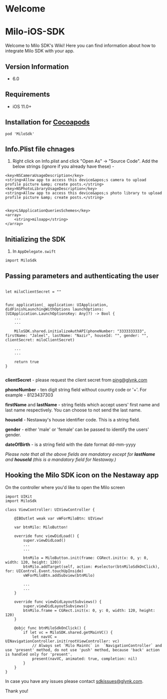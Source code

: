 # Welcome
# Milo-iOS-SDK

Welcome to Milo SDK's Wiki! Here you can find information about how to integrate Milo SDK with your app. 

## Version Information
* 6.0

## Requirements
* iOS 11.0+

## Installation for [Cocoapods](https://cocoapods.org)

```
pod 'MiloSdk'
```

## Info.Plist file chnages

1. Right click on Info.plist and click "Open As" -> "Source Code". Add the below strings (ignore if you already have these) - 

```
<key>NSCameraUsageDescription</key>
<string>Allow app to access this device&apos;s camera to upload profile picture &amp; create posts.</string>
<key>NSPhotoLibraryUsageDescription</key>
<string>Allow app to access this device&apos;s photo library to upload profile picture &amp; create posts.</string>


<key>LSApplicationQueriesSchemes</key>
<array>
    <string>miloapp</string>
</array>

```

## Initializing the SDK


1. In `AppDelegate.swift`

```
import MiloSdk

```

## Passing parameters and authenticating the user


```

let miloClientSecret = ""


func application(_ application: UIApplication, didFinishLaunchingWithOptions launchOptions: [UIApplication.LaunchOptionsKey: Any]?) -> Bool {
    ...
    ...
    
    MiloSDK.shared.initializeAuthAPI(phoneNumber: "3333333333", firstName: "Jaleel", lastName: "Nazir", houseId: "", gender: "", clientSecret: miloClientSecret)
    
    ...
    ...
    
    return true
}


```

**clientSecret** - please request the client secret from ping@glynk.com

**phoneNumber** - ten digit string field without country code or '+'. For example - 8123437303

**firstName** and **lastName** - string fields which accept users' first name and last name respectively. You can choose to not send the last name.

**houseId** - Nestaway's house identifier code. This is a string field.  

**gender** - either 'male' or 'female' can be passed to identify the users' gender. 

**dateOfBirth** - is a string field with the date format dd-mm-yyyy

_Please note that all the above fields are mandatory except for **lastName** and **houseId** (this is a mandatory field for Nestaway.)_


## Hooking the Milo SDK icon on the Nestaway app

On the controller where you'd like to open the Milo screen

```
import UIKit
import MiloSdk

class ViewController: UIViewController {

    @IBOutlet weak var vWForMiloBtn: UIView!

    var btnMilo: MiloButton!

    override func viewDidLoad() {
        super.viewDidLoad()
        ...
        ...
        
        btnMilo = MiloButton.init(frame: CGRect.init(x: 0, y: 0, width: 120, height: 120))
        btnMilo.addTarget(self, action: #selector(btnMiloSdkOnClick), for: UIControl.Event.touchUpInside)
        vWForMiloBtn.addSubview(btnMilo)
        
        ...
        ...
    }

    override func viewDidLayoutSubviews() {
        super.viewDidLayoutSubviews()
        btnMilo.frame = CGRect.init(x: 0, y: 0, width: 120, height: 120)
    }

    @objc func btnMiloSdkOnClick() {
        if let vc = MiloSDK.shared.getMainVC() {
            let navVC = UINavigationController.init(rootViewController: vc)
            // Always set `Milo MainVc` in  `NavigationController` and use 'present' method, do not use 'push' method, because 'back' action is handled only for 'present'.
            present(navVC, animated: true, completion: nil)
        }
    }
}

```

In case you have any issues please contact sdkissues@glynk.com. 

Thank you!

